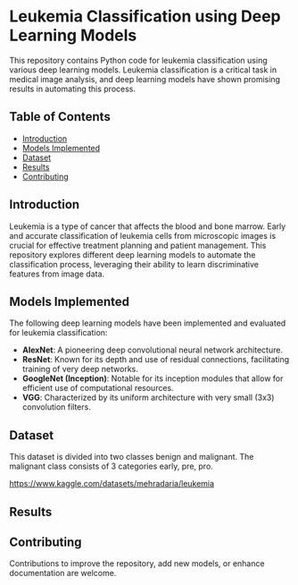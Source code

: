 # Leukemia Classification using Deep Learning Models

This repository contains Python code for leukemia classification using various deep learning models. Leukemia classification is a critical task in medical image analysis, and deep learning models have shown promising results in automating this process.

## Table of Contents

- [Introduction](#introduction)
- [Models Implemented](#models-implemented)
- [Dataset](#dataset)
- [Results](#results)
- [Contributing](#contributing)


## Introduction

Leukemia is a type of cancer that affects the blood and bone marrow. Early and accurate classification of leukemia cells from microscopic images is crucial for effective treatment planning and patient management. This repository explores different deep learning models to automate the classification process, leveraging their ability to learn discriminative features from image data.

## Models Implemented

The following deep learning models have been implemented and evaluated for leukemia classification:

- **AlexNet**: A pioneering deep convolutional neural network architecture.
- **ResNet**: Known for its depth and use of residual connections, facilitating training of very deep networks.
- **GoogleNet (Inception)**: Notable for its inception modules that allow for efficient use of computational resources.
- **VGG**: Characterized by its uniform architecture with very small (3x3) convolution filters.

## Dataset
This dataset is divided into two classes benign and malignant. The malignant class consists of 3 categories early, pre, pro.

 https://www.kaggle.com/datasets/mehradaria/leukemia

## Results

## Contributing
Contributions to improve the repository, add new models, or enhance documentation are welcome. 

